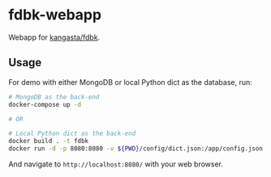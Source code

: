 # fdbk-webapp

Webapp for [kangasta/fdbk](https://github.com/kangasta/fdbk.git).

## Usage

For demo with either MongoDB or local Python dict as the database, run:

```bash
# MongoDB as the back-end
docker-compose up -d

# OR

# Local Python dict as the back-end
docker build . -t fdbk
docker run -d -p 8080:8080 -v ${PWD}/config/dict.json:/app/config.json fdbk
```

And navigate to `http://localhost:8080/` with your web browser.
